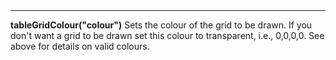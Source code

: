 <a name="tableGridColour"><h3 style="padding-top: 40px; margin-top: 40px;"></h3></a>
_____________________________
**tableGridColour("colour")** Sets the colour of the grid to be drawn. If you don't want a grid to be drawn set this colour to transparent, i.e., 0,0,0,0. See above for details on valid colours.

<!--UPDATE WIDGET_IN_CSOUND
    SIdent sprintf "tableGridColour(%d, %d, %d) ", rnd(255), rnd(255), rnd(255)
    SIdentifier strcat SIdentifier, SIdent  
-->